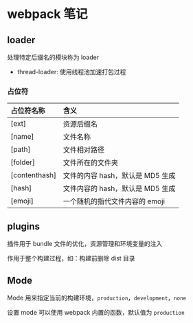 # webpack 笔记


## loader

处理特定后缀名的模块称为 loader

- thread-loader: 使用线程池加速打包过程

### 占位符

| 占位符名称    | 含义                             |
| :------------ | :------------------------------- |
| [ext]         | 资源后缀名                       |
| [name]        | 文件名称                         |
| [path]        | 文件相对路径                     |
| [folder]      | 文件所在的文件夹                 |
| [contenthash] | 文件的内容 hash，默认是 MD5 生成 |
| [hash]        | 文件内容的 hash，默认是 MD5 生成 |
| [emoji]       | 一个随机的指代文件内容的 emoji   |

## plugins

插件用于 bundle 文件的优化，资源管理和环境变量的注入

作用于整个构建过程，如：构建前删除 dist 目录

## Mode

Mode 用来指定当前的构建环境，`production`，`development`，`none`

设置 mode 可以使用 webpack 内置的函数，默认值为 `production`

